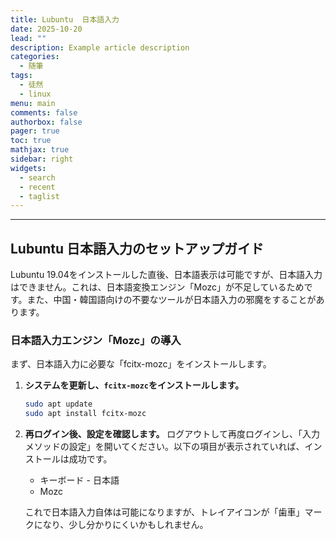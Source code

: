 ```yaml
---
title: Lubuntu  日本語入力
date: 2025-10-20
lead: ""
description: Example article description
categories:
  - 随筆
tags:
  - 徒然
  - linux
menu: main
comments: false
authorbox: false
pager: true
toc: true
mathjax: true
sidebar: right
widgets:
  - search
  - recent
  - taglist
---
```




---

## Lubuntu  日本語入力のセットアップガイド

Lubuntu 19.04をインストールした直後、日本語表示は可能ですが、日本語入力はできません。これは、日本語変換エンジン「Mozc」が不足しているためです。また、中国・韓国語向けの不要なツールが日本語入力の邪魔をすることがあります。

###  日本語入力エンジン「Mozc」の導入

まず、日本語入力に必要な「fcitx-mozc」をインストールします。

1.  **システムを更新し、`fcitx-mozc`をインストールします。**

    ```bash
    sudo apt update
    sudo apt install fcitx-mozc
    ```
2.  **再ログイン後、設定を確認します。**
    ログアウトして再度ログインし、「入力メソッドの設定」を開いてください。以下の項目が表示されていれば、インストールは成功です。
    *   キーボード - 日本語
    *   Mozc

    これで日本語入力自体は可能になりますが、トレイアイコンが「歯車」マークになり、少し分かりにくいかもしれません。




